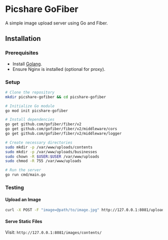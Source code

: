 # Picshare GoFiber

A simple image upload server using Go and Fiber.

## Installation

### Prerequisites
- Install [Golang](https://golang.org/dl/).
- Ensure Nginx is installed (optional for proxy).

### Setup

```bash
# Clone the repository
mkdir picshare-gofiber && cd picshare-gofiber

# Initialize Go module
go mod init picshare-gofiber

# Install dependencies
go get github.com/gofiber/fiber/v2
go get github.com/gofiber/fiber/v2/middleware/cors
go get github.com/gofiber/fiber/v2/middleware/logger

# Create necessary directories
sudo mkdir -p /var/www/uploads/contents
sudo mkdir -p /var/www/uploads/businesses
sudo chown -R $USER:$USER /var/www/uploads
sudo chmod -R 755 /var/www/uploads

# Run the server
go run cmd/main.go
```

### Testing

#### Upload an Image
```bash
curl -X POST -F "image=@path/to/image.jpg" http://127.0.0.1:8081/upload/contents
```

#### Serve Static Files
Visit: `http://127.0.0.1:8081/images/contents/`
